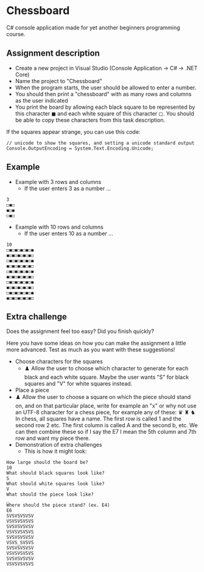 # Chessboard
C# console application made for yet another beginners programming course. 


## Assignment description
* Create a new project in Visual Studio (Console Application → C# → .NET Core)
* Name the project to "Chessboard"
* When the program starts, the user should be allowed to enter a number.
* You should then print a "chessboard" with as many rows and columns as the user indicated
* You print the board by allowing each black square to be represented by this character ◼︎ and each white square of this character ◻︎. You should be able to copy these characters from this task description.

If the squares appear strange, you can use this code:
```
// unicode to show the squares, and setting a unicode standard output
Console.OutputEncoding = System.Text.Encoding.Unicode;
```

## Example
* Example with 3 rows and columns
  * If the user enters 3 as a number ...
```
3
◻︎◼︎◻︎
◼︎◻︎◼︎
◻︎◼︎◻︎
```

* Example with 10 rows and columns
  * If the user enters 10 as a number ...
```
10
◻︎◼︎◻︎◼︎◻︎◼︎◻︎◼︎◻︎◼︎
◼︎◻︎◼︎◻︎◼︎◻︎◼︎◻︎◼︎◻︎
◻︎◼︎◻︎◼︎◻︎◼︎◻︎◼︎◻︎◼︎
◼︎◻︎◼︎◻︎◼︎◻︎◼︎◻︎◼︎◻︎
◻︎◼︎◻︎◼︎◻︎◼︎◻︎◼︎◻︎◼︎
◼︎◻︎◼︎◻︎◼︎◻︎◼︎◻︎◼︎◻︎
◻︎◼︎◻︎◼︎◻︎◼︎◻︎◼︎◻︎◼︎
◼︎◻︎◼︎◻︎◼︎◻︎◼︎◻︎◼︎◻︎
◻︎◼︎◻︎◼︎◻︎◼︎◻︎◼︎◻︎◼︎
◼︎◻︎◼︎◻︎◼︎◻︎◼︎◻︎◼︎◻︎
```

## Extra challenge
Does the assignment feel too easy? Did you finish quickly?

Here you have some ideas on how you can make the assignment a little more advanced. Test as much as you want with these suggestions!

* Choose characters for the squares
  * ♟️ Allow the user to choose which character to generate for each black and each white square. Maybe the user wants "S" for black squares and "V" for white squares instead.
* Place a piece
* ♟️ Allow the user to choose a square on which the piece should stand on, and on that particular place, write for example an "x" or why not use an UTF-8 character for a chess piece, for example any of these: ♛ ♜ ♞
In chess, all squares have a name. The first row is called 1 and the second row 2 etc. The first column is called A and the second b, etc. We can then combine these so if I say the E7 I mean the 5th column and 7th row and want my piece there.
* Demonstration of extra challenges
  * This is how it might look:
```
How large should the board be?
10
What should black squares look like?
S
What should white squares look like?
V
What should the piece look like?
_
Where should the piece stand? (ex. E4)
E6
SVSVSVSVSV
VSVSVSVSVS
SVSVSVSVSV
VSVSVSVSVS
SVSVSVSVSV
VSVS_SVSVS
SVSVSVSVSV
VSVSVSVSVS
SVSVSVSVSV
VSVSVSVSVS
```
